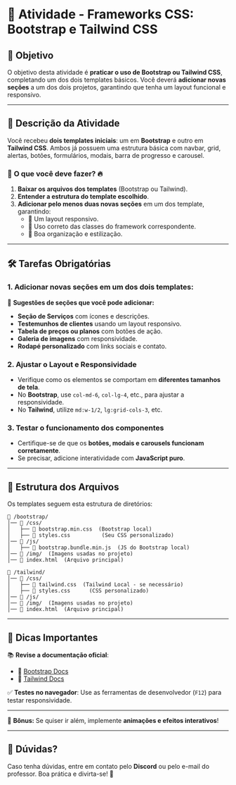 # 🚀 Atividade - Frameworks CSS: Bootstrap e Tailwind CSS

## 🎯 Objetivo

O objetivo desta atividade é **praticar o uso de Bootstrap ou Tailwind CSS**, completando um dos dois templates básicos. Você deverá **adicionar novas seções** a um dos dois projetos, garantindo que tenha um layout funcional e responsivo.

---

## 📌 Descrição da Atividade

Você recebeu **dois templates iniciais**: um em **Bootstrap** e outro em **Tailwind CSS**. Ambos já possuem uma estrutura básica com navbar, grid, alertas, botões, formulários, modais, barra de progresso e carousel.

### 🎯 **O que você deve fazer?** 🔥

1. **Baixar os arquivos dos templates** (Bootstrap ou Tailwind).
2. **Entender a estrutura do template escolhido**.
3. **Adicionar pelo menos duas novas seções** em um dos template, garantindo:
   - 📌 Um layout responsivo.
   - 📌 Uso correto das classes do framework correspondente.
   - 📌 Boa organização e estilização.

---

## 🛠 **Tarefas Obrigatórias**

### **1. Adicionar novas seções em um dos dois templates:**

📌 **Sugestões de seções que você pode adicionar:**

- **Seção de Serviços** com ícones e descrições.
- **Testemunhos de clientes** usando um layout responsivo.
- **Tabela de preços ou planos** com botões de ação.
- **Galeria de imagens** com responsividade.
- **Rodapé personalizado** com links sociais e contato.

### **2. Ajustar o Layout e Responsividade**

- Verifique como os elementos se comportam em **diferentes tamanhos de tela**.
- No **Bootstrap**, use `col-md-6`, `col-lg-4`, etc., para ajustar a responsividade.
- No **Tailwind**, utilize `md:w-1/2`, `lg:grid-cols-3`, etc.

### **3️. Testar o funcionamento dos componentes**

- Certifique-se de que os **botões, modais e carousels funcionam corretamente**.
- Se precisar, adicione interatividade com **JavaScript puro**.

---

## 📂 **Estrutura dos Arquivos**

Os templates seguem esta estrutura de diretórios:

```
📂 /bootstrap/
│── 📂 /css/
│   ├── 📜 bootstrap.min.css  (Bootstrap local)
│   ├── 📜 styles.css          (Seu CSS personalizado)
│── 📂 /js/
│   ├── 📜 bootstrap.bundle.min.js  (JS do Bootstrap local)
│── 📂 /img/  (Imagens usadas no projeto)
│── 📜 index.html  (Arquivo principal)

📂 /tailwind/
│── 📂 /css/
│   ├── 📜 tailwind.css  (Tailwind Local - se necessário)
│   ├── 📜 styles.css      (CSS personalizado)
│── 📂 /js/
│── 📂 /img/  (Imagens usadas no projeto)
│── 📜 index.html  (Arquivo principal)
```

---

## 📢 **Dicas Importantes**

📚 **Revise a documentação oficial**:

- 🔗 [Bootstrap Docs](https://getbootstrap.com/docs/5.3/getting-started/introduction/)
- 🔗 [Tailwind Docs](https://tailwindcss.com/docs/installation)

✅ **Testes no navegador**: Use as ferramentas de desenvolvedor (`F12`) para testar responsividade.

---

📌 **Bônus:** Se quiser ir além, implemente **animações e efeitos interativos**!

---

## 🤝 **Dúvidas?**

Caso tenha dúvidas, entre em contato pelo **Discord** ou pelo e-mail do professor. Boa prática e divirta-se! 🚀